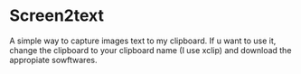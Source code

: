 # Screen2text
A simple way to capture images text to my clipboard.
If u want to use it, change the clipboard to your clipboard name (I use xclip) and download the appropiate sowftwares.
